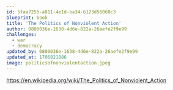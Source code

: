 ```yaml
---
id: 5faa7255-a811-4e1d-ba34-b123d56068c3
blueprint: book
title: 'The Politics of Nonviolent Action'
author: 0800036e-1638-4d6e-822a-26aefe2f9e99
challenges:
  - war
  - democracy
updated_by: 0800036e-1638-4d6e-822a-26aefe2f9e99
updated_at: 1706821886
image: politicsofnonviolentaction.jpeg
---
```

https://en.wikipedia.org/wiki/The_Politics_of_Nonviolent_Action